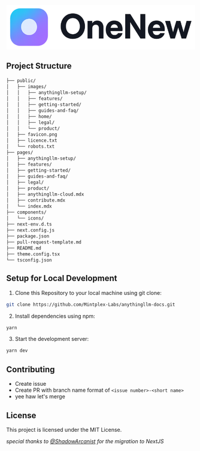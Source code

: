 <a name="readme-top"></a>

<p align="center">
  <a href="https://useanything.com"><img src="https://github.com/Mintplex-Labs/anything-llm/blob/master/images/wordmark.png?raw=true" alt="AnythingLLM logo"></a>
</p>


## Project Structure

```
├── public/
│   ├── images/
│   │   ├── anythingllm-setup/
│   │   ├── features/
│   │   ├── getting-started/
│   │   ├── guides-and-faq/
│   │   ├── home/
│   │   ├── legal/
│   │   └── product/
│   ├── favicon.png
│   ├── licence.txt
│   └── robots.txt
├── pages/
│   ├── anythingllm-setup/
│   ├── features/
│   ├── getting-started/
│   ├── guides-and-faq/
│   ├── legal/
│   ├── product/
│   ├── anythingllm-cloud.mdx
│   ├── contribute.mdx
│   └── index.mdx
├── components/
│   └── icons/
├── next-env.d.ts
├── next.config.js
├── package.json
├── pull-request-template.md
├── README.md
├── theme.config.tsx
└── tsconfig.json
```

## Setup for Local Development

1. Clone this Repository to your local machine using git clone:

```sh
git clone https://github.com/Mintplex-Labs/anythingllm-docs.git
```


2. Install dependencies using npm:

```sh
yarn
```

3. Start the development server:

```sh
yarn dev
```

## Contributing

- Create issue
- Create PR with branch name format of `<issue number>-<short name>`
- yee haw let's merge

## License

This project is licensed under the MIT License.

_special thanks to [@ShadowArcanist](https://github.com/ShadowAlyxia) for the migration to NextJS_
